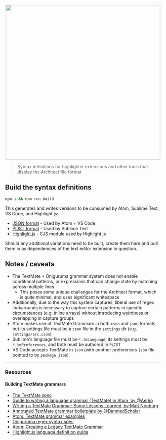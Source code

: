 <p align=center><img src="https://assets.arc.codes/architect-logo-500b@2x.png" width=500></p>

> Syntax definitions for highlighter extensions and other tools that display the Architect file format


## Build the syntax definitions

```bash
npm i && npm run build
```

This generates and writes versions to be consumed by Atom, Sublime Text, VS Code, and Highlight.js:

- [JSON format](arc-textmate.json) - Used by Atom + VS Code
- [PLIST format](arc.tmLanguage) - Used by Sublime Text
- [Highlight.js](arc-hljs-grammar.jsarc.tmLanguage) - CJS module used by Highlight.js

Should any additional variations need to be built, create them here and pull them in as dependencies of the text editor extension in question.


## Notes / caveats

- The TextMate + Oniguruma grammar system does not enable conditional patterns, or expressions that can change state by matching across multiple lines
  - This poses some unique challenges for the Architect format, which is quite minimal, and uses significant whitespace
- Additionally, due to the way this system captures, liberal use of regex lookarounds is necessary to capture certain patterns in specific circumstances (e.g. inline arrays) without introducing weirdness or overlapping in capture groups
- Atom makes use of TextMate Grammars in both `cson` and `json` formats, but its settings file must be a `cson` file in the `settings` dir (e.g. `settings/arc.cson`)
- Sublime's language file must be `*.tmLanguage`, its settings must be `*.tmPreferences`, and both must be authored in `PLIST`
- VS Code accepts TextMate in `json` (with another preferences `json` file pointed to by `package.json`)

---

### Resources

#### Building TextMate grammars

- [The TextMate spec](https://macromates.com/manual/en/language_grammars)
- [Guide to writing a language grammar (TextMate) in Atom, by @Aerijo](https://gist.github.com/Aerijo/b8c82d647db783187804e86fa0a604a1)
- [Writing a TextMate Grammar: Some Lessons Learned, by Matt Neuburg](http://www.apeth.com/nonblog/stories/textmatebundle.html)
- [Annotated TextMate grammar boilerplate by @DamnedScholar](https://gist.github.com/DamnedScholar/622926bcd222eb1ddc483d12103fd315)
- [Atom: TextMate grammar examples](https://github.com/atom?q=language-)
- [Oniguruma regex syntax spec](https://macromates.com/manual/en/regular_expressions)
- [Atom: Creating a Legacy TextMate Grammar](https://flight-manual.atom.io/hacking-atom/sections/creating-a-legacy-textmate-grammar/)
- [Highlight.js language definition guide](https://highlightjs.readthedocs.io/en/latest/language-guide.html)
